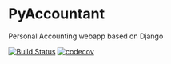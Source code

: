 # PyAccountant
Personal Accounting webapp based on Django


[![Build Status](https://travis-ci.org/PyAccountant/PyAccountant.svg?branch=master)](https://travis-ci.org/PyAccountant/PyAccountant)
[![codecov](https://codecov.io/gh/PyAccountant/PyAccountant/branch/master/graph/badge.svg)](https://codecov.io/gh/PyAccountant/PyAccountant)
